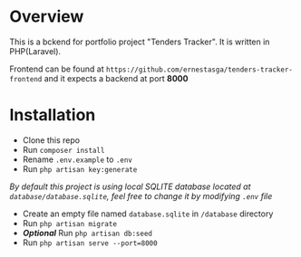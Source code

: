 # Overview 
This is a bckend for portfolio project "Tenders Tracker". It is written in PHP(Laravel). 

Frontend can be found at `https://github.com/ernestasga/tenders-tracker-frontend` and it expects a backend at port **8000**

# Installation
* Clone this repo
* Run `composer install`
* Rename `.env.example` to `.env`
* Run `php artisan key:generate`

*By default this project is using local SQLITE database located at `database/database.sqlite`, feel free to change it by modifying `.env` file*
* Create an empty file named `database.sqlite` in `/database` directory
* Run `php artisan migrate`
* ***Optional*** Run `php artisan db:seed`
* Run `php artisan serve --port=8000`
